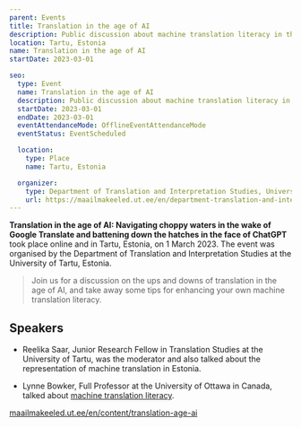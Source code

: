 ```yaml
---
parent: Events
title: Translation in the age of AI
description: Public discussion about machine translation literacy in the age of artificial intelligence
location: Tartu, Estonia
name: Translation in the age of AI
startDate: 2023-03-01

seo:
  type: Event
  name: Translation in the age of AI
  description: Public discussion about machine translation literacy in the age of artificial intelligence
  startDate: 2023-03-01
  endDate: 2023-03-01
  eventAttendanceMode: OfflineEventAttendanceMode
  eventStatus: EventScheduled

  location:
    type: Place
    name: Tartu, Estonia

  organizer:
    type: Department of Translation and Interpretation Studies, University of Tartu
    url: https://maailmakeeled.ut.ee/en/department-translation-and-interpretation-studies
---
```



**Translation in the age of AI: Navigating choppy waters in the wake of Google Translate and battening down the hatches in the face of ChatGPT** took place online and in Tartu, Estonia, on 1 March 2023.
The event was organised by the Department of Translation and Interpretation Studies at the University of Tartu, Estonia.

> Join us for a discussion on the ups and downs of translation in the age of AI, and take away some tips for enhancing your own machine translation literacy.


## Speakers

- Reelika Saar, Junior Research Fellow in Translation Studies at the University of Tartu, was the moderator and also talked about the representation of machine translation in Estonia. 

- Lynne Bowker, Full Professor at the University of Ottawa in Canada, talked about [machine translation literacy](/community/communities.md#mt-literacy).


[maailmakeeled.ut.ee/en/content/translation-age-ai](https://maailmakeeled.ut.ee/en/content/translation-age-ai)